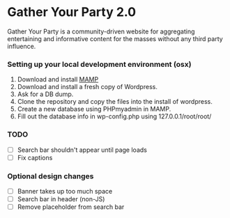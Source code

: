 Gather Your Party 2.0
================

Gather Your Party is a community-driven website for aggregating entertaining and informative content for the masses without any third party influence. 


### Setting up your local development environment (osx)
1. Download and install [MAMP](http://www.mamp.info)
2. Download and install a fresh copy of Wordpress.
3. Ask for a DB dump.
4. Clone the repository and copy the files into the install of wordpress.
5. Create a new database using PHPmyadmin in MAMP.
6. Fill out the database info in wp-config.php using 127.0.0.1/root/root/<dbname>

### TODO
* [ ] Search bar shouldn't appear until page loads
* [ ] Fix captions

### Optional design changes
* [ ] Banner takes up too much space
* [ ] Search bar in header (non-JS)
* [ ] Remove placeholder from search bar
